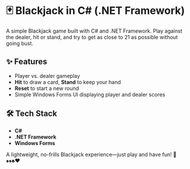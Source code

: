 # 🃏 Blackjack in C# (.NET Framework)  

A simple Blackjack game built with C# and .NET Framework. Play against the dealer, hit or stand, and try to get as close to 21 as possible without going bust.  

## ✨ Features  
- Player vs. dealer gameplay  
- **Hit** to draw a card, **Stand** to keep your hand  
- **Reset** to start a new round  
- Simple Windows Forms UI displaying player and dealer scores  

## 🛠 Tech Stack  
- **C#**  
- **.NET Framework**  
- **Windows Forms**  

A lightweight, no-frills Blackjack experience—just play and have fun! 🎲♠️♦️♣️♥️  
